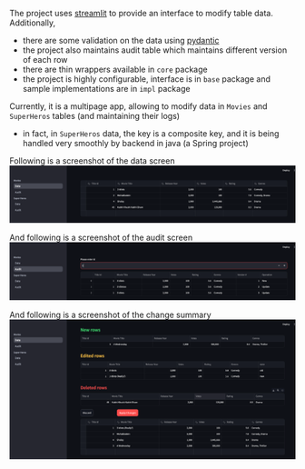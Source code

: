 The project uses [streamlit](https://streamlit.io/) to provide an interface to modify table data. Additionally,
- there are some validation on the data using [pydantic](https://docs.pydantic.dev/latest/)
- the project also maintains audit table which maintains different version of each row
- there are thin wrappers available in `core` package
- the project is highly configurable, interface is in `base` package and sample implementations are in `impl` package


Currently, it is a multipage app, allowing to modify data in `Movies` and `SuperHeros` tables (and maintaining their logs)
- in fact, in `SuperHeros` data, the key is a composite key, and it is being handled very smoothly by backend in java (a Spring project)

Following is a screenshot of the data screen
![data_screenshot.png](data_screenshot.png)

And following is a screenshot of the audit screen
![audit_screenshot.png](audit_screenshot.png)

And following is a screenshot of the change summary
![change_screenshot.png](change_screenshot.png)
